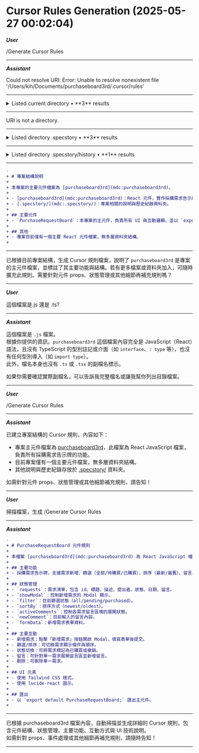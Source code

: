 <!-- Generated by SpecStory -->

# Cursor Rules Generation (2025-05-27 00:02:04)

_**User**_

/Generate Cursor Rules 

---

_**Assistant**_

Could not resolve URI: Error: Unable to resolve nonexistent file '/Users/kih/Documents/purchaseboard3rd/.cursor/rules'

---

<details>
            <summary>Listed current directory • **3** results</summary>
        
| Name |
|-------|
| 📄 `purchaseboard3rd` |
| 📁 `.specstory` |
| 📄 `.cursorindexingignore` |

</details>

---

URI is not a directory.

---

<details>
            <summary>Listed directory .specstory • **3** results</summary>
        
| Name |
|-------|
| 📄 `.what-is-this.md` |
| 📁 `history` |
| 📄 `.gitignore` |

</details>

---

<details>
            <summary>Listed directory .specstory/history • **1** results</summary>
        
| Name |
|-------|
| 📄 `2025-05-26_16-02-cursor-rules-generation.md` |

</details>

---

```diff
- 
+ # 專案結構說明
+ 
+ 本專案的主要元件檔案為 [purchaseboard3rd](mdc:purchaseboard3rd)。
+ 
+ - [purchaseboard3rd](mdc:purchaseboard3rd)：React 元件，實作採購需求告示牌的所有功能，包括需求新增、篩選、排序、留言、狀態切換與刪除。
+ - [.specstory/](mdc:.specstory/)：專案相關的說明與歷史紀錄資料夾。
+ 
+ ## 主要元件
+ - `PurchaseRequestBoard`：本專案的主元件，負責所有 UI 與互動邏輯，並以 `export default PurchaseRequestBoard;` 匯出。
+ 
+ ## 其他
+ - 專案目前僅有一個主要 React 元件檔案，無多層資料夾結構。
+ 
```

---

已根據目前專案結構，生成 Cursor 規則檔案，說明了 `purchaseboard3rd` 是專案的主元件檔案，並標註了其主要功能與結構。若有更多檔案或資料夾加入，可隨時擴充此規則。需要針對元件 props、狀態管理或其他細節再補充規則嗎？

---

_**User**_

這個檔案是.js 還是 .ts?

---

_**Assistant**_

這個檔案是 `.js` 檔案。  
根據你提供的資訊，`purchaseboard3rd` 這個檔案內容完全是 JavaScript（React）語法，且沒有 TypeScript 的型別註記或介面（如 `interface`、`: type` 等），也沒有任何型別導入（如 `import type`）。  
此外，檔名本身也沒有 `.ts` 或 `.tsx` 的副檔名標示。

如果你需要確認實際副檔名，可以告訴我完整檔名或讓我幫你列出目錄檔案。

---

_**User**_

/Generate Cursor Rules 

---

_**Assistant**_

已建立專案結構的 Cursor 規則，內容如下：

- 專案主元件檔案為 [purchaseboard3rd](mdc:purchaseboard3rd)，此檔案為 React JavaScript 檔案，負責所有採購需求告示牌的功能。
- 目前專案僅有一個主要元件檔案，無多層資料夾結構。
- 其他說明與歷史紀錄存放於 [.specstory/](mdc:.specstory/) 資料夾。

如需針對元件 props、狀態管理或其他細節補充規則，請告知！

---

_**User**_

掃描檔案，生成 /Generate Cursor Rules  

---

_**Assistant**_

```diff
- 
+ # PurchaseRequestBoard 元件規則
+ 
+ 本檔案 [purchaseboard3rd](mdc:purchaseboard3rd) 為 React JavaScript 檔案，匯出主元件 `PurchaseRequestBoard`。
+ 
+ ## 主要功能
+ - 採購需求告示牌，支援需求新增、篩選（全部/待購買/已購買）、排序（最新/最舊）、留言、狀態切換（待購買/已購買/撤銷）、刪除。
+ 
+ ## 狀態管理
+ - `requests`：需求清單，包含 id、標題、描述、提出者、狀態、日期、留言。
+ - `showModal`：控制新增需求的 Modal 顯示。
+ - `filter`：目前篩選狀態（all/pending/purchased）。
+ - `sortBy`：排序方式（newest/oldest）。
+ - `activeComments`：控制各需求留言區塊的展開狀態。
+ - `newComment`：目前輸入的留言內容。
+ - `formData`：新增需求表單資料。
+ 
+ ## 主要互動
+ - 新增需求：點擊「新增需求」按鈕開啟 Modal，填寫表單後提交。
+ - 篩選/排序：可切換需求顯示條件與順序。
+ - 狀態切換：可將需求標記為已購買或撤銷。
+ - 留言：可針對單一需求展開留言區並新增留言。
+ - 刪除：可刪除單一需求。
+ 
+ ## UI 元素
+ - 使用 Tailwind CSS 樣式。
+ - 使用 lucide-react 圖示。
+ 
+ ## 匯出
+ - 以 `export default PurchaseRequestBoard;` 匯出主元件。
+ 
```

---

已根據 purchaseboard3rd 檔案內容，自動掃描並生成詳細的 Cursor 規則，包含元件結構、狀態管理、主要功能、互動方式與 UI 技術說明。  
如需針對 props、事件處理或其他細節再補充規則，請隨時告知！

---

